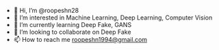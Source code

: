 - 👋 Hi, I’m @roopeshn28
- 👀 I’m interested in Machine Learning, Deep Learning, Computer Vision
- 🌱 I’m currently learning Deep Fake, GANS
- 💞️ I’m looking to collaborate on Deep Fake
- 📫 How to reach me roopeshn1994@gmail.com

<!---
roopeshn28/roopeshn28 is a ✨ special ✨ repository because its `README.md` (this file) appears on your GitHub profile.
You can click the Preview link to take a look at your changes.
--->
